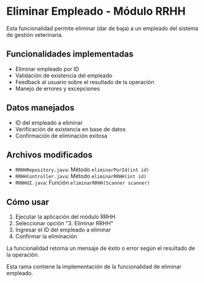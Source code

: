 # Eliminar Empleado - Módulo RRHH

Esta funcionalidad permite eliminar (dar de baja) a un empleado del sistema de gestión veterinaria.

## Funcionalidades implementadas

* Eliminar empleado por ID
* Validación de existencia del empleado
* Feedback al usuario sobre el resultado de la operación
* Manejo de errores y excepciones

## Datos manejados

* ID del empleado a eliminar
* Verificación de existencia en base de datos
* Confirmación de eliminación exitosa

## Archivos modificados

* `RRHHRepository.java`: Método `eliminarPorId(int id)`
* `RRHHController.java`: Método `eliminarRRHH(int id)`
* `RRHHUI.java`: Función `eliminarRRHH(Scanner scanner)`

## Cómo usar

1. Ejecutar la aplicación del módulo RRHH
2. Seleccionar opción "3. Eliminar RRHH"
3. Ingresar el ID del empleado a eliminar
4. Confirmar la eliminación

La funcionalidad retorna un mensaje de éxito o error según el resultado de la operación.

Esta rama contiene la implementación de la funcionalidad de eliminar empleado. 